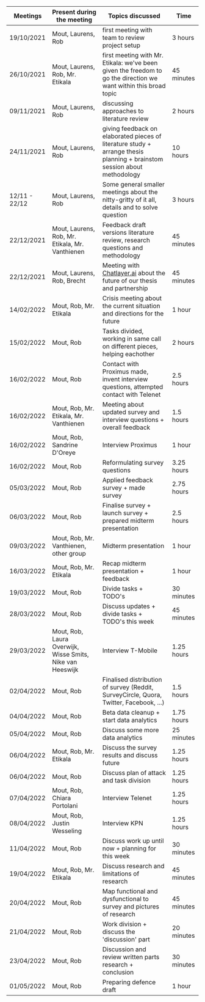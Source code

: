 | Meetings      | Present during the meeting                                | Topics discussed                                                                                                         | Time       |
| ------------- | --------------------------------------------------------- | ------------------------------------------------------------------------------------------------------------------------ | ---------- |
| 19/10/2021    | Mout, Laurens, Rob                                        | first meeting with team to review project setup                                                                          | 3 hours    |
| 26/10/2021    | Mout, Laurens, Rob, Mr. Etikala                           | first meeting with Mr. Etikala: we've been given the freedom to go the direction we want within this broad topic         | 45 minutes |
| 09/11/2021    | Mout, Laurens, Rob                                        | discussing approaches to literature review                                                                               | 2 hours    |
| 24/11/2021    | Mout, Laurens, Rob                                        | giving feedback on elaborated pieces of literature study + arrange thesis planning + brainstom session about methodology | 10 hours   |
| 12/11 - 22/12 | Mout, Laurens, Rob                                        | Some general smaller meetings about the nitty-gritty of it all, details and to solve question                            | 3 hours    |
| 22/12/2021    | Mout, Laurens, Rob, Mr. Etikala, Mr. Vanthienen           | Feedback draft versions literature review, research questions and methodology                                            | 45 minutes |
| 22/12/2021    | Mout, Laurens, Rob, Brecht                                | Meeting with [Chatlayer.ai](https://chatlayer.ai/) about the future of our thesis and partnership                        | 45 minutes |
| 14/02/2022    | Mout, Rob, Mr. Etikala                                    | Crisis meeting about the current situation and directions for the future                                                 | 1 hour     |
| 15/02/2022    | Mout, Rob                                                 | Tasks divided, working in same call on different pieces, helping eachother                                               | 2 hours    |
| 16/02/2022    | Mout, Rob                                                 | Contact with Proximus made, invent interview questions, attempted contact with Telenet                                   | 2.5 hours  |
| 16/02/2022    | Mout, Rob, Mr. Etikala, Mr. Vanthienen                    | Meeting about updated survey and interview questions + overall feedback                                                  | 1.5 hours  |
| 16/02/2022    | Mout, Rob, Sandrine D'Oreye                               | Interview Proximus                                                                                                       | 1 hour     |
| 16/02/2022    | Mout, Rob                                                 | Reformulating survey questions                                                                                           | 3.25 hours |
| 05/03/2022    | Mout, Rob                                                 | Applied feedback survey + made survey                                                                                    | 2.75 hours |
| 06/03/2022    | Mout, Rob                                                 | Finalise survey + launch survey + prepared midterm presentation                                                          | 2.5 hours  |
| 09/03/2022    | Mout, Rob, Mr. Vanthienen, other group                    | Midterm presentation                                                                                                     | 1 hour     |
| 16/03/2022    | Mout, Rob, Mr. Etikala                                    | Recap midterm presentation + feedback                                                                                    | 1 hour     |
| 19/03/2022    | Mout, Rob                                                 | Divide tasks + TODO's                                                                                                    | 30 minutes |
| 28/03/2022    | Mout, Rob                                                 | Discuss updates + divide tasks + TODO's this week                                                                        | 45 minutes |
| 29/03/2022    | Mout, Rob, Laura Overwijk, Wisse Smits, Nike van Heeswijk | Interview T-Mobile                                                                                                       | 1.25 hours |
| 02/04/2022    | Mout, Rob                                                 | Finalised distribution of survey (Reddit, SurveyCircle, Quora, Twitter, Facebook, ...)                                   | 1.5 hours  |
| 04/04/2022    | Mout, Rob                                                 | Beta data cleanup + start data analytics                                                                                 | 1.75 hours |
| 05/04/2022    | Mout, Rob                                                 | Discuss some more data analytics                                                                                         | 25 minutes |
| 06/04/2022    | Mout, Rob, Mr. Etikala                                    | Discuss the survey results and discuss future                                                                            | 1.25 hours |
| 06/04/2022    | Mout, Rob                                                 | Discuss plan of attack and task division                                                                                 | 1.25 hours |
| 07/04/2022    | Mout, Rob, Chiara Portolani                               | Interview Telenet                                                                                                        | 1.25 hours |
| 08/04/2022    | Mout, Rob, Justin Wesseling                               | Interview KPN                                                                                                            | 1.25 hours |
| 11/04/2022    | Mout, Rob                                                 | Discuss work up until now + planning for this week                                                                       | 30 minutes |
| 19/04/2022    | Mout, Rob, Mr. Etikala                                    | Discuss research and limitations of research                                                                             | 45 minutes |
| 20/04/2022    | Mout, Rob                                                 | Map functional and dysfunctional to survey and pictures of research                                                      | 45 minutes |
| 21/04/2022    | Mout, Rob                                                 | Work division + discuss the 'discussion' part                                                                            | 20 minutes |
| 23/04/2022    | Mout, Rob                                                 | Discussion and review written parts research + conclusion                                                                | 30 minutes |
| 01/05/2022    | Mout, Rob                                                 | Preparing defence draft                                                                                                  | 1 hour     |
